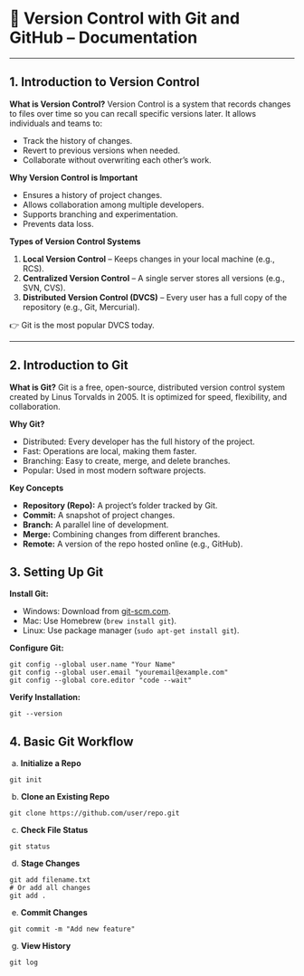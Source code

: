 # 📘 Version Control with Git and GitHub – Documentation

------

## 1. Introduction to Version Control

**What is Version Control?**
 Version Control is a system that records changes to files over time so you can recall specific versions later. It allows individuals and teams to:

- Track the history of changes.
- Revert to previous versions when needed.
- Collaborate without overwriting each other’s work.

**Why Version Control is Important**

- Ensures a history of project changes.
- Allows collaboration among multiple developers.
- Supports branching and experimentation.
- Prevents data loss.

**Types of Version Control Systems**

1. **Local Version Control** – Keeps changes in your local machine (e.g., RCS).
2. **Centralized Version Control** – A single server stores all versions (e.g., SVN, CVS).
3. **Distributed Version Control (DVCS)** – Every user has a full copy of the repository (e.g., Git, Mercurial).

👉 Git is the most popular DVCS today.

------

## 2. Introduction to Git

**What is Git?**
 Git is a free, open-source, distributed version control system created by Linus Torvalds in 2005. It is optimized for speed, flexibility, and collaboration.

**Why Git?**

- Distributed: Every developer has the full history of the project.
- Fast: Operations are local, making them faster.
- Branching: Easy to create, merge, and delete branches.
- Popular: Used in most modern software projects.

**Key Concepts**

- **Repository (Repo):** A project’s folder tracked by Git.
- **Commit:** A snapshot of project changes.
- **Branch:** A parallel line of development.
- **Merge:** Combining changes from different branches.
- **Remote:** A version of the repo hosted online (e.g., GitHub).

## 3. Setting Up Git

**Install Git:**

- Windows: Download from [git-scm.com](https://git-scm.com?utm_source=chatgpt.com).
- Mac: Use Homebrew (`brew install git`).
- Linux: Use package manager (`sudo apt-get install git`).

**Configure Git:**

```
git config --global user.name "Your Name"
git config --global user.email "youremail@example.com"
git config --global core.editor "code --wait"
```

**Verify Installation:**

```
git --version
```

## 4. Basic Git Workflow

​	a. **Initialize a Repo**

```
git init
```

​	b. **Clone an Existing Repo**

```
git clone https://github.com/user/repo.git
```

​	c. **Check File Status**

```
git status
```

​	d. **Stage Changes**

```
git add filename.txt
# Or add all changes
git add .
```

​	e. **Commit Changes**

```
git commit -m "Add new feature"
```

​	g. **View History**

```
git log
```